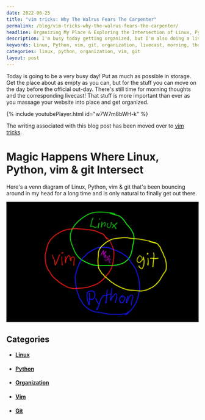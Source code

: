 ```yaml
---
date: 2022-06-25
title: "vim tricks: Why The Walrus Fears The Carpenter"
permalink: /blog/vim-tricks-why-the-walrus-fears-the-carpenter/
headline: Organizing My Place & Exploring the Intersection of Linux, Python, vim & git in My Livecast
description: I'm busy today getting organized, but I'm also doing a livecast with my morning thoughts. I've written a blog post about how Linux, Python, vim & git intersect, with a venn diagram to illustrate - come check it out!
keywords: Linux, Python, vim, git, organization, livecast, morning, thoughts, intersection, venn diagram
categories: linux, python, organization, vim, git
layout: post
---
```


Today is going to be a very busy day! Put as much as possible in storage. Get
the place about as empty as you can, but for the stuff you can move on the day
before the official out-day. There's still time for morning thoughts and the
corresponding livecast! That stuff is more important than ever as you massage
your website into place and get organized.

{% include youtubePlayer.html id="w7W7m8bWH-k" %}

The writing associated with this blog post has been moved over to [vim
tricks](/vim-tricks/).

# Magic Happens Where Linux, Python, vim & git Intersect

Here's a venn diagram of Linux, Python, vim & git that's been bouncing around
in my head for a long time and is only natural to finally get out there.

![Linux Python Vim Git Venn Diagram](/assets/images/linux-python-vim-git-venn-diagram.png)


## Categories

<ul>
<li><h4><a href='/linux/'>Linux</a></h4></li>
<li><h4><a href='/python/'>Python</a></h4></li>
<li><h4><a href='/organization/'>Organization</a></h4></li>
<li><h4><a href='/vim/'>Vim</a></h4></li>
<li><h4><a href='/git/'>Git</a></h4></li></ul>